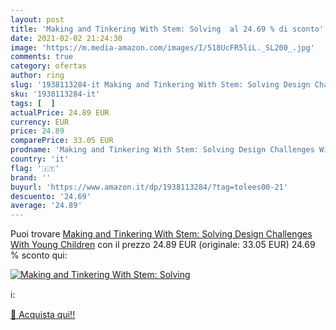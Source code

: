 ```yaml
---
layout: post
title: 'Making and Tinkering With Stem: Solving  al 24.69 % di sconto'
date: 2021-02-02 21:24:30
image: 'https://m.media-amazon.com/images/I/518UcFR5liL._SL200_.jpg'
comments: true
category: ofertas
author: ring
slug: '1938113284-it Making and Tinkering With Stem: Solving Design Challenges...'
sku: '1938113284-it'
tags: [  ]
actualPrice: 24.89 EUR
currency: EUR
price: 24.89
comparePrice: 33.05 EUR
prodname: 'Making and Tinkering With Stem: Solving Design Challenges With Young Children'
country: 'it'
flag: '🇮🇹'
brand: ''
buyurl: 'https://www.amazon.it/dp/1938113284/?tag=tolees00-21'
descuento: '24.69'
average: '24.89'
---
```


Puoi trovare [Making and Tinkering With Stem: Solving Design Challenges With Young Children](https://www.amazon.it/dp/1938113284/?tag=tolees00-21) con il prezzo 24.89 EUR (originale: 33.05 EUR) 24.69 % sconto qui:

[![Making and Tinkering With Stem: Solving ](https://m.media-amazon.com/images/I/518UcFR5liL._SL200_.jpg)](https://www.amazon.it/dp/1938113284/?tag=tolees00-21)

ℹ️:


[🛒 Acquista qui!!](https://www.amazon.it/dp/1938113284/?tag=tolees00-21)
